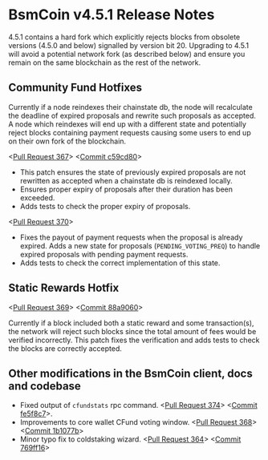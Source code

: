 # BsmCoin v4.5.1 Release Notes

4.5.1 contains a hard fork which explicitly rejects blocks from obsolete versions (4.5.0 and below) signalled by version bit 20. Upgrading to 4.5.1 will avoid a potential network fork (as described below) and ensure you remain on the same blockchain as the rest of the network.

## Community Fund Hotfixes

Currently if a node reindexes their chainstate db, the node will recalculate the deadline of expired proposals and rewrite such proposals as accepted. A node which reindexes will end up with a different state and potentially reject blocks containing payment requests causing some users to end up on their own fork of the blockchain.

<[Pull Request 367](https://github.com/bsmcoin/bsmcoin-core/pull/367)>
<[Commit c59cd80](https://github.com/bsmcoin/bsmcoin-core/commit/c59cd802e43960ab4ff88dece294dbcecc6bce8e)>

- This patch ensures the state of previously expired proposals are not rewritten as accepted when a chainstate db is reindexed locally.
- Ensures proper expiry of proposals after their duration has been exceeded.
- Adds tests to check the proper expiry of proposals.

<[Pull Request 370](https://github.com/bsmcoin/bsmcoin-core/pull/370)>

- Fixes the payout of payment requests when the proposal is already expired. Adds a new state for proposals (`PENDING_VOTING_PREQ`) to handle expired proposals with pending payment requests.
- Adds tests to check the correct implementation of this state.

## Static Rewards Hotfix

<[Pull Request 369](https://github.com/bsmcoin/bsmcoin-core/pull/369)>
<[Commit 88a9060](https://github.com/bsmcoin/bsmcoin-core/commit/88a9060b80603afdab6dc374ef1144fcb58bc462)>

Currently if a block included both a static reward and some transaction(s), the network will reject such blocks since the total amount of fees would be verified incorrectly. This patch fixes the verification and adds tests to check the blocks are correctly accepted.

## Other modifications in the BsmCoin client, docs and codebase

- Fixed output of `cfundstats` rpc command. <[Pull Request 374](https://github.com/bsmcoin/bsmcoin-core/pull/374)> <[Commit fe5f8c7](https://github.com/bsmcoin/bsmcoin-core/commit/fe5f8c79ea5708692181dfb913e8b17d5517c4ea)>.
- Improvements to core wallet CFund voting window. <[Pull Request 368](https://github.com/bsmcoin/bsmcoin-core/pull/368)> <[Commit 1b1077b](https://github.com/bsmcoin/bsmcoin-core/commit/1b1077be384c1a230d7c568a7fa05d4b43a4111b)>
- Minor typo fix to coldstaking wizard. <[Pull Request 364](https://github.com/bsmcoin/bsmcoin-core/pull/364)> <[Commit 769ff16](https://github.com/bsmcoin/bsmcoin-core/commit/769ff16b05f70ccfa24adcaf589bfa5a4157c067)>
